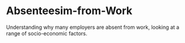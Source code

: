 # Absenteesim-from-Work
Understanding why many employers are absent from work, looking at a range of socio-economic factors.
